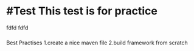 #Test
This test is for practice 
=========================
fdfd
fdfd
#####
Best Practises 
1.create a nice maven file
2.build framework from scratch 